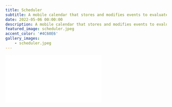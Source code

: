 ```yaml
---
title: Scheduler
subtitle: A mobile calendar that stores and modifies events to evaluate students’ skills.
date: 2022-05-06 00:00:00
description: A mobile calendar that stores and modifies events to evaluate students’ skills. The assignment tests mastery of classes, Big O analysis, and nested data structures. I developed several test cases to ensure program solution was functional.
featured_image: scheduler.jpeg
accent_color: '#4C60E6'
gallery_images:
    - scheduler.jpeg
---
```

<embed src="images/Personal Project Writeup.pdf" type="application/pdf">
